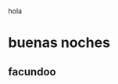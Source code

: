 # <!DOCTYPE html>
<html lang="en">
<head>
    <meta charset="UTF-8">
    <meta name="viewport" content="width=device-width, initial-scale=1.0">
    <hola>hola</hola>
</head>
<body>
    <h1> buenas noches</h1>
    <h2>facundoo</h2>
</body>
</html>
